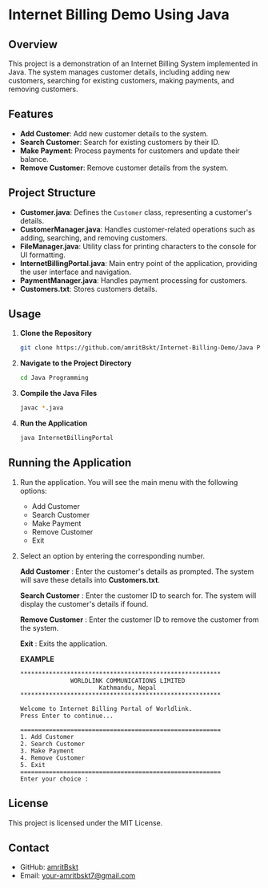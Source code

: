 # Internet Billing Demo Using Java

## Overview
This project is a demonstration of an Internet Billing System implemented in Java. The system manages customer details, including adding new customers, searching for existing customers, making payments, and removing customers.

## Features
- **Add Customer**: Add new customer details to the system.
- **Search Customer**: Search for existing customers by their ID.
- **Make Payment**: Process payments for customers and update their balance.
- **Remove Customer**: Remove customer details from the system.

## Project Structure
- **Customer.java**: Defines the `Customer` class, representing a customer's details.
- **CustomerManager.java**: Handles customer-related operations such as adding, searching, and removing customers.
- **FileManager.java**: Utility class for printing characters to the console for UI formatting.
- **InternetBillingPortal.java**: Main entry point of the application, providing the user interface and navigation.
- **PaymentManager.java**: Handles payment processing for customers.
- **Customers.txt**: Stores customers details.

## Usage
1. **Clone the Repository**
   ```bash
   git clone https://github.com/amritBskt/Internet-Billing-Demo/Java Programming.git
   ```
  
2. **Navigate to the Project Directory**
   ```bash
   cd Java Programming
   ```

3. **Compile the Java Files**
   ```bash
   javac *.java
   ```
   
4. **Run the Application**
   ```bash
   java InternetBillingPortal
   ```

## Running the Application

1. Run the application. You will see the main menu with the following options:
   - Add Customer
   - Search Customer
   - Make Payment
   - Remove Customer
   - Exit

2.  Select an option by entering the corresponding number.
   
    **Add Customer** : Enter the customer's details as prompted. The system will save these details into **Customers.txt**.
    
    **Search Customer** : Enter the customer ID to search for. The system will display the customer's details if found.
    
    **Remove Customer** : Enter the customer ID to remove the customer from the system.
    
    **Exit** : Exits the application.
    
    **EXAMPLE**
    ```
    ********************************************************
                  WORLDLINK COMMUNICATIONS LIMITED
                          Kathmandu, Nepal
    ********************************************************
    
    Welcome to Internet Billing Portal of Worldlink.
    Press Enter to continue...
    
    ========================================================
    1. Add Customer
    2. Search Customer
    3. Make Payment
    4. Remove Customer
    5. Exit
    ========================================================
    Enter your choice :
    ```

## License
This project is licensed under the MIT License.

## Contact

- GitHub: [amritBskt](https://github.com/amritBskt)
- Email: your-amritbskt7@gmail.com

   
